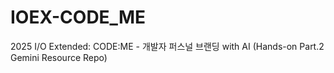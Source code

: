 # IOEX-CODE_ME
2025 I/O Extended: CODE:ME - 개발자 퍼스널 브랜딩 with AI (Hands-on Part.2 Gemini Resource Repo)
